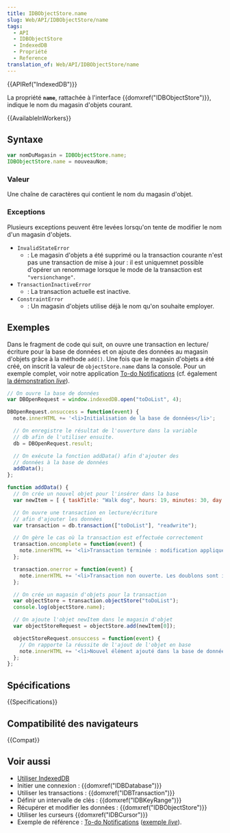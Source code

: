 ```yaml
---
title: IDBObjectStore.name
slug: Web/API/IDBObjectStore/name
tags:
  - API
  - IDBObjectStore
  - IndexedDB
  - Propriété
  - Reference
translation_of: Web/API/IDBObjectStore/name
---
```


{{APIRef("IndexedDB")}}

La propriété **`name`**, rattachée à l'interface {{domxref("IDBObjectStore")}}, indique le nom du magasin d'objets courant.

{{AvailableInWorkers}}

## Syntaxe

```js
var nomDuMagasin = IDBObjectStore.name;
IDBObjectStore.name = nouveauNom;
```

### Valeur

Une chaîne de caractères qui contient le nom du magasin d'objet.

### Exceptions

Plusieurs exceptions peuvent être levées lorsqu'on tente de modifier le nom d'un magasin d'objets.

- `InvalidStateError`
  - : Le magasin d'objets a été supprimé ou la transaction courante n'est pas une transaction de mise à jour : il est uniquemnet possible d'opérer un renommage lorsque le mode de la transaction est `"versionchange"`.
- `TransactionInactiveError`
  - : La transaction actuelle est inactive.
- `ConstraintError`
  - : Un magasin d'objets utilise déjà le nom qu'on souhaite employer.

## Exemples

Dans le fragment de code qui suit, on ouvre une transaction en lecture/écriture pour la base de données et on ajoute des données au magasin d'objets grâce à la méthode `add()`. Une fois que le magasin d'objets a été créé, on inscrit la valeur de `objectStore.name` dans la console. Pour un exemple complet, voir notre application [To-do Notifications](https://github.com/mdn/dom-examples/tree/main/to-do-notifications) (cf. également [la démonstration _live_](https://mdn.github.io/dom-examples/to-do-notifications/)).

```js
// On ouvre la base de données
var DBOpenRequest = window.indexedDB.open("toDoList", 4);

DBOpenRequest.onsuccess = function(event) {
  note.innerHTML += '<li>Initialisation de la base de données</li>';

  // On enregistre le résultat de l'ouverture dans la variable
  // db afin de l'utiliser ensuite.
  db = DBOpenRequest.result;

  // On exécute la fonction addData() afin d'ajouter des
  // données à la base de données
  addData();
};

function addData() {
  // On crée un nouvel objet pour l'insérer dans la base
  var newItem = [ { taskTitle: "Walk dog", hours: 19, minutes: 30, day: 24, month: "December", year: 2013, notified: "no" } ];

  // On ouvre une transaction en lecture/écriture
  // afin d'ajouter les données
  var transaction = db.transaction(["toDoList"], "readwrite");

  // On gère le cas où la transaction est effectuée correctement
  transaction.oncomplete = function(event) {
    note.innerHTML += '<li>Transaction terminée : modification appliquée.</li>';
  };

  transaction.onerror = function(event) {
    note.innerHTML += '<li>Transaction non ouverte. Les doublons sont interdits.</li>';
  };

  // On crée un magasin d'objets pour la transaction
  var objectStore = transaction.objectStore("toDoList");
  console.log(objectStore.name);

  // On ajoute l'objet newItem dans le magasin d'objet
  var objectStoreRequest = objectStore.add(newItem[0]);

  objectStoreRequest.onsuccess = function(event) {
    // On rapporte la réussite de l'ajout de l'objet en base
    note.innerHTML += '<li>Nouvel élément ajouté dans la base de données.</li>';
  };
};
```

## Spécifications

{{Specifications}}

## Compatibilité des navigateurs

{{Compat}}

## Voir aussi

- [Utiliser IndexedDB](/fr/docs/Web/API/API_IndexedDB/Using_IndexedDB)
- Initier une connexion : {{domxref("IDBDatabase")}}
- Utiliser les transactions : {{domxref("IDBTransaction")}}
- Définir un intervalle de clés : {{domxref("IDBKeyRange")}}
- Récupérer et modifier les données : {{domxref("IDBObjectStore")}}
- Utiliser les curseurs {{domxref("IDBCursor")}}
- Exemple de référence : [To-do Notifications](https://github.com/mdn/dom-examples/tree/main/to-do-notifications) ([exemple _live_](https://mdn.github.io/dom-examples/to-do-notifications/)).
